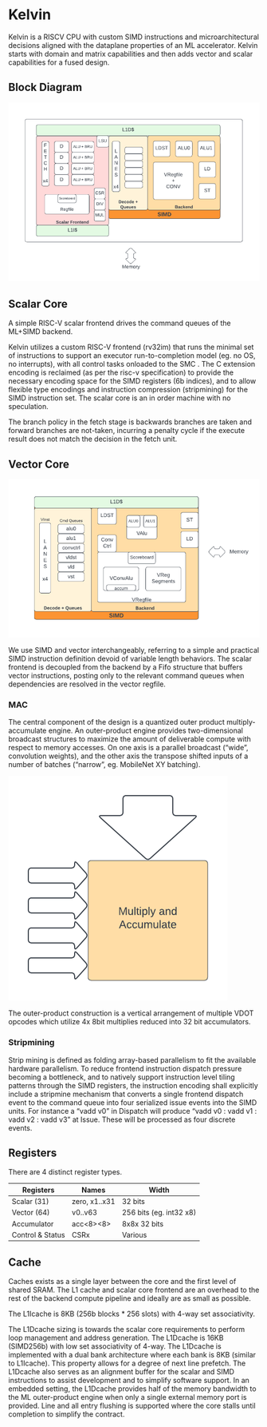 # Kelvin

Kelvin is a RISCV CPU with custom SIMD instructions and microarchitectural
decisions aligned with the dataplane properties of an ML accelerator. Kelvin
starts with domain and matrix capabilities and then adds vector and scalar
capabilities for a fused design.

## Block Diagram

![Kelvin block diagram](images/arch.png)

## Scalar Core

A simple RISC-V scalar frontend drives the command queues of the ML+SIMD
backend.

Kelvin utilizes a custom RISC-V frontend (rv32im) that runs the minimal set of
instructions to support an executor run-to-completion model (eg. no OS, no
interrupts), with all control tasks onloaded to the SMC . The C extension
encoding is reclaimed (as per the risc-v specification) to provide the necessary
encoding space for the SIMD registers (6b indices), and to allow flexible type
encodings and instruction compression (stripmining) for the SIMD instruction
set. The scalar core is an in order machine with no speculation.

The branch policy in the fetch stage is backwards branches are taken and forward
branches are not-taken, incurring a penalty cycle if the execute result does not
match the decision in the fetch unit.

## Vector Core

![Kelvin SIMD](images/simd.png)

We use SIMD and vector interchangeably, referring to a simple and practical SIMD
instruction definition devoid of variable length behaviors. The scalar frontend
is decoupled from the backend by a Fifo structure that buffers vector
instructions, posting only to the relevant command queues when dependencies are
resolved in the vector regfile.

### MAC

The central component of the design is a quantized outer product
multiply-accumulate engine. An outer-product engine provides two-dimensional
broadcast structures to maximize the amount of deliverable compute with respect
to memory accesses. On one axis is a parallel broadcast (“wide”, convolution
weights), and the other axis the transpose shifted inputs of a number of batches
(“narrow”, eg. MobileNet XY batching).

![Kelvin MAC](images/mac.png)

The outer-product construction is a vertical arrangement of multiple VDOT
opcodes which utilize 4x 8bit multiplies reduced into 32 bit accumulators.

### Stripmining

Strip mining is defined as folding array-based parallelism to fit the available
hardware parallelism. To reduce frontend instruction dispatch pressure becoming
a bottleneck, and to natively support instruction level tiling patterns through
the SIMD registers, the instruction encoding shall explicitly include a
stripmine mechanism that converts a single frontend dispatch event to the
command queue into four serialized issue events into the SIMD units. For
instance a “vadd v0” in Dispatch will produce “vadd v0 : vadd v1 : vadd v2 :
vadd v3” at Issue. These will be processed as four discrete events.

## Registers

There are 4 distinct register types.

Registers        | Names         | Width
---------------- | ------------- | -----------------------
Scalar (31)      | zero, x1..x31 | 32 bits
Vector (64)      | v0..v63       | 256 bits (eg. int32 x8)
Accumulator      | acc<8><8>     | 8x8x 32 bits
Control & Status | CSRx          | Various

## Cache

Caches exists as a single layer between the core and the first level of shared
SRAM. The L1 cache and scalar core frontend are an overhead to the rest of the
backend compute pipeline and ideally are as small as possible.

The L1Icache is 8KB (256b blocks * 256 slots) with 4-way set associativity.

The L1Dcache sizing is towards the scalar core requirements to perform loop
management and address generation. The L1Dcache is 16KB (SIMD256b) with low set
associativity of 4-way. The L1Dcache is implemented with a dual bank
architecture where each bank is 8KB (similar to L1Icache). This property allows
for a degree of next line prefetch. The L1Dcache also serves as an alignment
buffer for the scalar and SIMD instructions to assist development and to
simplify software support. In an embedded setting, the L1Dcache provides half of
the memory bandwidth to the ML outer-product engine when only a single external
memory port is provided. Line and all entry flushing is supported where the core
stalls until completion to simplify the contract.
